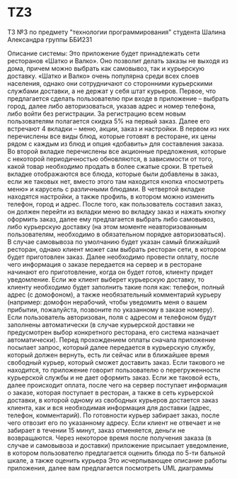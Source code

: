 # TZ3
ТЗ №3 по предмету "технологии программирования" студента Шалина Александра группы ББИ231

Описание системы:
Это приложение будет принадлежать сети ресторанов «Шатко и Валко». Оно позволит делать заказы не выходя из дома, причем можно выбрать как самовывоз, так и курьерскую доставку. «Шатко и Валко» очень популярна среди всех слоев населения, однако они сотрудничают со сторонними курьерскими службами доставки, а не держат у себя штат курьеров. 
Первое, что предлагается сделать пользователю при входе в приложение – выбрать город, далее либо авторизоваться, указав адрес и номер телефона, либо войти без регистрации. За регистрацию всем новым пользователям полагается скидка 5% на первый заказ. Далее его встречают 4 вкладки – меню, акции, заказ и настройки. В первом из них перечислены все виды блюд, которые готовят в ресторане, их цены рядом с каждым из блюд и опция «добавить» для составления заказа. Во второй вкладке перечислены все акционные предложения, которые с некоторой периодичностью обновляются, в зависимости от того, какой товар необходимо продать в более сжатые сроки. В третьей вкладке отображаются все блюда, которые были добавлены в заказ, если же таковых нет, вместо этого там находится кнопка «посмотреть меню» и карусель с различными блюдами. В четвертой вкладке находятся настройки, а также профиль, в котором можно изменить телефон, город и адрес. После того, как пользователь составил заказ, он должен перейти из вкладки меню во вкладку заказ и нажать кнопку оформить заказ, далее ему предлагается выбрать либо самовывоз, либо курьерскую доставку (на этом моменте неавторизованным пользователям, необходимо в обязательном порядке авторизоваться). В случае самовывоза по умолчанию будет указан самый ближайший ресторан, однако клиент может сам выбрать ресторан сети, в котором будет приготовлен заказ. Далее необходимо провести оплату, после чего информация о заказе передается на сервер и в ресторане начинают его приготовление, когда он будет готов, клиенту придет уведомление. Если же клиент выберет курьерскую доставку, то клиенту необходимо будет заполнить такие поля как: телефон, полный адрес (с домофоном), а также необязательный комментарий курьеру (например: домофон нерабочий, чтобы уведомить меня о вашем прибытии, пожалуйста, позвоните по указанному в заказе номеру). Если пользователь авторизован, поля с адресом и телефоном будут заполнены автоматически (в случае курьерской доставки не предусмотрен выбор конкретного ресторана, его система назначает автоматически). Перед прохождением оплаты сначала приложение посылает запрос, который далее передается в курьерскую службу, который должен вернуть, есть ли сейчас или в ближайшее время свободный курьер, который сможет доставить заказ. Если такового не находится, то приложение говорит пользователю о перегруженности курьерской службы и не дает оформить заказ. Если же таковой есть, далее происходит оплата, после чего на сервер поступает информация о заказе, которая поступает в ресторан, а также в сеть курьерской доставки, в которой одному из свободных курьеров достается заказ клиента, как и вся необходимая информация для доставки (адрес, телефон, комментарий). По готовности курьер забирает заказ, после чего отвозит его по указанному адресу. Если клиент не отвечает и не забирает в течении 15 минут, заказ отменяется, деньги не возвращаются. Через некоторое время после получения заказа (в случае и самовывоза и доставки) приложение присылает уведомление, в котором пользователю предлагается оценить блюда по 5-ти бальной шкале, а также оценить курьера
Это исчерпывающее описание работы приложения, далее вам предлагается посмотреть UML диаграммы
